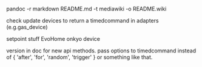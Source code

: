 pandoc -r markdown README.md -t mediawiki -o README.wiki

check update devices to return a timedcommand in adapters (e.g.gas_device)

setpoint stuff EvoHome
onkyo device

version in doc for new api methods.
pass options to timedcommand instead of
{ 'after', 'for', 'random', 'trigger' } or something like that.
